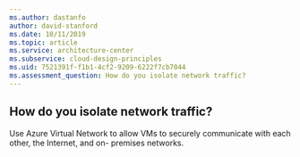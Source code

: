 ```yaml
---
ms.author: dastanfo
author: david-stanford
ms.date: 10/11/2019
ms.topic: article
ms.service: architecture-center
ms.subservice: cloud-design-principles
ms.uid: 7521391f-f1b1-4cf2-9209-6222f7cb7044
ms.assessment_question: How do you isolate network traffic?
---
```

## How do you isolate network traffic?

Use Azure Virtual Network to allow VMs to securely communicate with each other, the Internet, and on- premises networks.
